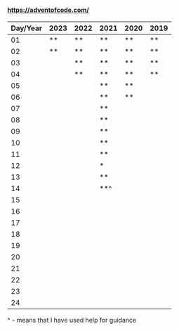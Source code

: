 #### https://adventofcode.com/

|Day/Year|2023|2022|2021|2020|2019|
|--------|----|----|----|----|----|
|01|**|**|**|**|**|
|02|**|**|**|**|**|
|03||**|**|**|**|
|04||**|**|**|**|
|05|||**|**||
|06|||**|**||
|07|||**|||
|08|||**|||
|09|||**|||
|10|||**|||
|11|||**|||
|12|||*|||
|13|||**|||
|14|||**^|||
|15||||||
|16||||||
|17||||||
|18||||||
|19||||||
|20||||||
|21||||||
|22||||||
|23||||||
|24||||||

^ - means that I have used help for guidance